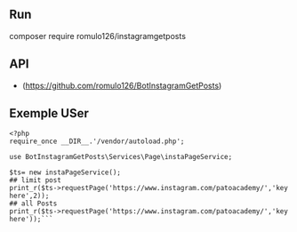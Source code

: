 
## Run
composer require romulo126/instagramgetposts

## API
- (https://github.com/romulo126/BotInstagramGetPosts)

## Exemple USer

```
<?php
require_once __DIR__.'/vendor/autoload.php';

use BotInstagramGetPosts\Services\Page\instaPageService;

$ts= new instaPageService();
## limit post
print_r($ts->requestPage('https://www.instagram.com/patoacademy/','key here',2));
## all Posts
print_r($ts->requestPage('https://www.instagram.com/patoacademy/','key here'));```

